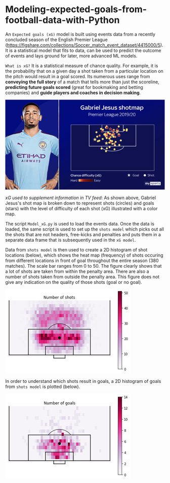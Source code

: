 # Modeling-expected-goals-from-football-data-with-Python

An `Expected goals (xG)` model is built using events data from a recently concluded season of the English Premier League (https://figshare.com/collections/Soccer_match_event_dataset/4415000/5). It is a statistical model that fits to data, can be used to predict the outcome of events and lays ground for later, more advanced ML models.

`What is xG?`
It is a statistical measure of chance quality. For example, it is the probability that on a given day a shot taken from a particular location on the pitch would result in a goal scored. Its numerous uses range from **conveying the full story** of a match that tells more than just the scoreline, **predicting future goals scored** (great for bookmaking and betting companies) and **guide players and coaches in decision making**.

![rawdata](Outputs/xG.png)

*xG used to supplement information in TV feed*: As shown above, Gabriel Jesus's shot map is broken down to represent shots (circles) and goals (stars) with the level of difficulty of each shot (xG) illustrated with a color map. 

The script `Model_xG.py` is used to load the events data. Once the data is loaded, the same script is used to set up the `shots model` which picks out all the shots that are not headers, free-kicks and penalties and puts them in a separate data frame that is subsequently used in the `xG model`. 

Data from `shots model` is then used to create a 2D histogram of shot locations (below), which shows the heat map (frequency) of shots occuring from different locations in front of goal throughout the entire season (380 matches). The scale bar ranges from 0 to 50. The figure clearly shows that a lot of shots are taken from within the penalty area. There are also a number of shots taken from outside the penalty area. This figure does not give any indication on the quality of those shots (goal or no goal).  

![rawdata](Outputs/Figure_29.png)

In order to understand which shots result in goals, a 2D histogram of goals from `shots model` is plotted (below). 

![rawdata](Outputs/Figure_30.png)
